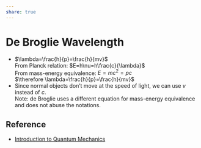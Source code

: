 ```yaml
---  
share: true  
---  
```

# De Broglie Wavelength  
  
- $\lambda=\frac{h}{p}=\frac{h}{mv}$    
  From Planck relation: $E=h\nu=h\frac{c}{\lambda}$    
  From mass-energy equivalence: $E=mc^2=pc$    
  $\therefore \lambda=\frac{h}{p}=\frac{h}{mv}$  
- Since normal objects don’t move at the speed of light, we can use $v$ instead of $c$.    
  Note: de Broglie uses a different equation for mass-energy equivalence and does not abuse the notations.  
  
## Reference  
  
- [Introduction to Quantum Mechanics](./Introduction%20to%20Quantum%20Mechanics.md#)  
